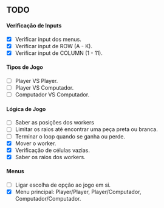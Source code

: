 ## TODO
#### Verificação de Inputs
- [x] Verificar input dos menus.
- [x] Verificar input de ROW (A - K).
- [x] Verificar input de COLUMN (1 - 11).

#### Tipos de Jogo
- [ ] Player VS Player.
- [ ] Player VS Computador.
- [ ] Computador VS Computador.

#### Lógica de Jogo
- [ ] Saber as posições dos workers
- [ ] Limitar os raios até encontrar uma peça preta ou branca.
- [ ] Terminar o loop quando se ganha ou perde.
- [x] Mover o worker.
- [x] Verificação de células vazias.
- [X] Saber os raios dos workers.

#### Menus
- [ ] Ligar escolha de opção ao jogo em si.
- [x] Menu principal: Player/Player, Player/Computador, Computador/Computador.
